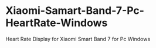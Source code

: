 # Xiaomi-Samart-Band-7-Pc-HeartRate-Windows
Heart Rate Display for Xiaomi Smart Band 7 for Pc Windows
